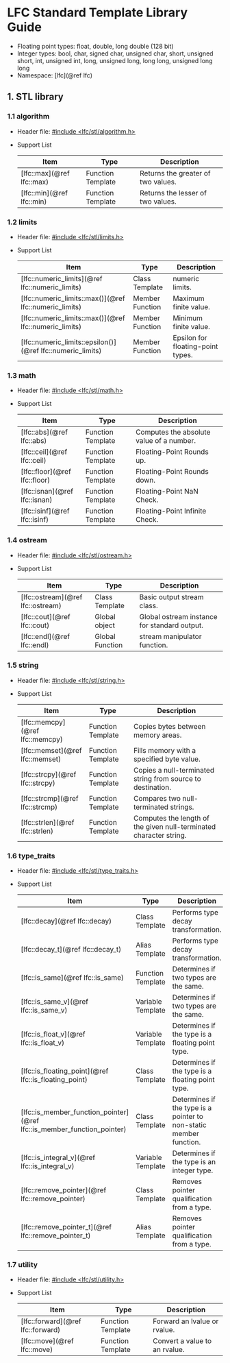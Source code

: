 
# LFC Standard Template Library Guide

- Floating point types: float, double, long double (128 bit)
- Integer types: bool, char, signed char, unsigned char, short, unsigned short, int, unsigned int, long, unsigned long, long long, unsigned long long
- Namespace: [lfc](@ref lfc)

## 1. STL library

### 1.1 algorithm

- Header file: [#include <lfc/stl/algorithm.h>](#)

- Support List

    | Item | Type | Description |
    |---|---|---|
    | [lfc::max](@ref lfc::max)   | Function Template | Returns the greater of two values. |
    | [lfc::min](@ref lfc::min)   | Function Template | Returns the lesser of two values.  |

### 1.2 limits

- Header file: [#include <lfc/stl/limits.h>](#)

- Support List

    | Item | Type | Description |
    |---|---|---|
    | [lfc::numeric_limits](@ref lfc::numeric_limits)   | Class Template  | numeric limits. |
    | [lfc::numeric_limits<int>::max()](@ref lfc::numeric_limits)     | Member Function | Maximum finite value. |
    | [lfc::numeric_limits<int>::max()](@ref lfc::numeric_limits)     | Member Function | Minimum finite value. |
    | [lfc::numeric_limits<int>::epsilon()](@ref lfc::numeric_limits) | Member Function | Epsilon for floating-point types. |

### 1.3 math

- Header file: [#include <lfc/stl/math.h>](#)

- Support List

    | Item | Type | Description |
    |---|---|---|
    | [lfc::abs](@ref lfc::abs)                     | Function Template  | Computes the absolute value of a number. |
    | [lfc::ceil](@ref lfc::ceil)                   | Function Template  | Floating-Point Rounds up. |
    | [lfc::floor](@ref lfc::floor)                 | Function Template  | Floating-Point Rounds down. |
    | [lfc::isnan](@ref lfc::isnan)                 | Function Template  | Floating-Point NaN Check. |
    | [lfc::isinf](@ref lfc::isinf)                 | Function Template  | Floating-Point Infinite Check. |

### 1.4 ostream

- Header file: [#include <lfc/stl/ostream.h>](#)

- Support List

    | Item | Type | Description |
    |---|---|---|
    | [lfc::ostream](@ref lfc::ostream)             | Class Template  | Basic output stream class. |
    | [lfc::cout](@ref lfc::cout)                   | Global object   | Global ostream instance for standard output. |
    | [lfc::endl](@ref lfc::endl)                   | Global Function | stream manipulator function. |

### 1.5 string

- Header file: [#include <lfc/stl/string.h>](#)

- Support List

    | Item | Type | Description |
    |---|---|---|
    | [lfc::memcpy](@ref lfc::memcpy)                       | Function Template    | Copies bytes between memory areas.  |
    | [lfc::memset](@ref lfc::memset)                       | Function Template    | Fills memory with a specified byte value.  |
    | [lfc::strcpy](@ref lfc::strcpy)                       | Function Template    | Copies a null-terminated string from source to destination. |
    | [lfc::strcmp](@ref lfc::strcmp)                       | Function Template    | Compares two null-terminated strings. |
    | [lfc::strlen](@ref lfc::strlen)                       | Function Template    | Computes the length of the given null-terminated character string. |


### 1.6 type_traits

- Header file: [#include <lfc/stl/type_traits.h>](#)

- Support List

    | Item | Type | Description |
    |---|---|---|
    | [lfc::decay](@ref lfc::decay)                         | Class Template    | Performs type decay transformation. |
    | [lfc::decay_t](@ref lfc::decay_t)                     | Alias Template    | Performs type decay transformation. |
    | [lfc::is_same](@ref lfc::is_same)                     | Function Template | Determines if two types are the same. |
    | [lfc::is_same_v](@ref lfc::is_same_v)                 | Variable Template | Determines if two types are the same. |
    | [lfc::is_float_v](@ref lfc::is_float_v)               | Variable Template | Determines if the type is a floating point type. |
    | [lfc::is_floating_point](@ref lfc::is_floating_point) | Class Template    | Determines if the type is a floating point type. |
    | [lfc::is_member_function_pointer](@ref lfc::is_member_function_pointer)   | Class Template | Determines if the type is a pointer to non-static member function. |
    | [lfc::is_integral_v](@ref lfc::is_integral_v)         | Variable Template | Determines if the type is an integer type. |
    | [lfc::remove_pointer](@ref lfc::remove_pointer)       | Class Template    | Removes pointer qualification from a type. |
    | [lfc::remove_pointer_t](@ref lfc::remove_pointer_t)   | Alias Template    | Removes pointer qualification from a type. |
  
### 1.7 utility

- Header file: [#include <lfc/stl/utility.h>](#)

- Support List

    | Item | Type | Description |
    |---|---|---|
    | [lfc::forward](@ref lfc::forward)                    | Function Template    | Forward an lvalue or rvalue.  |
    | [lfc::move](@ref lfc::move)                          | Function Template    | Convert a value to an rvalue. |

